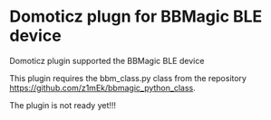 # Domoticz plugn for BBMagic BLE device
Domoticz plugin supported the BBMagic BLE device

This plugin requires the bbm_class.py class from the repository https://github.com/z1mEk/bbmagic_python_class.

The plugin is not ready yet!!!
